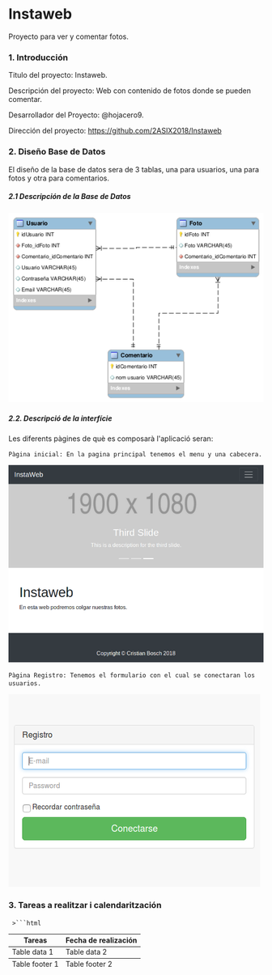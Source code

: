 # Instaweb
Proyecto para ver y comentar fotos.

### 1. Introducción

 Titulo del proyecto: Instaweb.

 Descripción del proyecto: Web con contenido de fotos donde se pueden comentar.

 Desarrollador del Proyecto: @hojacero9.

 Dirección del proyecto: https://github.com/2ASIX2018/Instaweb

### 2. Diseño Base de Datos

El diseño de la base de datos sera de 3 tablas, una para usuarios, una para fotos y otra para comentarios.

##### 2.1 Descripción de la Base de Datos

<img src="https://github.com/2ASIX2018/Instaweb/blob/master/img/proyecto.png" />

##### 2.2. Descripció de la interfície

Les diferents pàgines de què es composarà l'aplicació seran:

    Pàgina inicial: En la pagina principal tenemos el menu y una cabecera.
    
   <img src="https://github.com/2ASIX2018/Instaweb/blob/master/img/principal.png" />
    
    Pàgina Registro: Tenemos el formulario con el cual se conectaran los usuarios.
     
   <img src="https://github.com/2ASIX2018/Instaweb/blob/master/img/Registro.png" />
   

### 3. Tareas a realitzar i calendaritzación

     >```html
<table summary="This is a chart of invoices for 2011.">
  <thead>
    <tr>
      <th scope="col">Tareas</th>
      <th scope="col">Fecha de realización</th>
    </tr>
  </thead>
  <tfoot>
    <tr>
      <td>Table footer 1</td>
      <td>Table footer 2</td>
    </tr>
  </tfoot>
  <tbody>
    <tr>
      <td>Table data 1</td>
      <td>Table data 2</td>
    </tr>
  </tbody>
</table>

